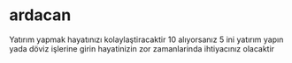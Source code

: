 # ardacan
Yatırım yapmak hayatınızı kolaylaştiracaktir 10 alıyorsanız 5 ini yatırım yapın yada döviz işlerine girin hayatinizin zor zamanlarinda ihtiyacınız olacaktir
